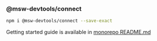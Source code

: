 ### @msw-devtools/connect

```bash
npm i @msw-devtools/connect --save-exact
```

Getting started guide is available in [monorepo README.md](https://github.com/vkruglikov/msw-devtools-extension)
